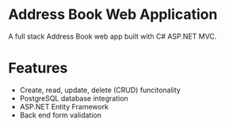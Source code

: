 # Address Book Web Application
A full stack Address Book web app built with C# ASP.NET MVC.

# Features
- Create, read, update, delete (CRUD) funcitonality
- PostgreSQL database integration
- ASP.NET Entity Framework
- Back end form validation
